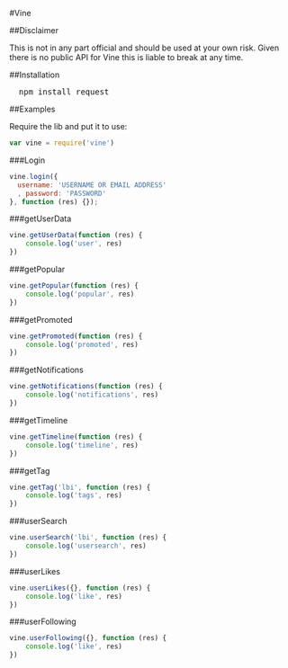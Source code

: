 #Vine

##Disclaimer

This is not in any part official and should be used at your own risk. Given there is no public API for Vine this is liable to break at any time.

##Installation

<pre>
  npm install request
</pre>

##Examples

Require the lib and put it to use:

```javascript
var vine = require('vine')
```

###Login

```javascript
vine.login({
  username: 'USERNAME OR EMAIL ADDRESS'
  , password: 'PASSWORD'
}, function (res) {});
```

###getUserData

```javascript
vine.getUserData(function (res) {
	console.log('user', res)
})
```


###getPopular

```javascript
vine.getPopular(function (res) {
	console.log('popular', res)
})
```

###getPromoted

```javascript
vine.getPromoted(function (res) {
	console.log('promoted', res)
})
```

###getNotifications

```javascript
vine.getNotifications(function (res) {
	console.log('notifications', res)
})
```

###getTimeline

```javascript
vine.getTimeline(function (res) {
	console.log('timeline', res)
})
```

###getTag

```javascript
vine.getTag('lbi', function (res) {
	console.log('tags', res)
})
```

###userSearch

```javascript
vine.userSearch('lbi', function (res) {
	console.log('usersearch', res)
})
```

###userLikes

```javascript
vine.userLikes({}, function (res) {
	console.log('like', res)
})
```

###userFollowing

```javascript
vine.userFollowing({}, function (res) {
	console.log('like', res)
})
```